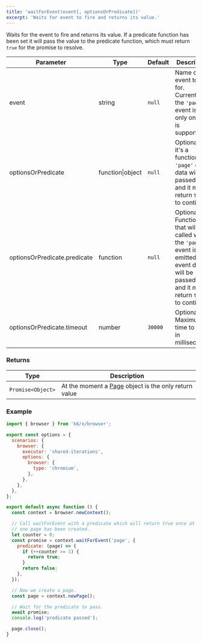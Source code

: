 ```yaml
---
title: 'waitForEvent(event[, optionsOrPredicate])'
excerpt: 'Waits for event to fire and returns its value.'
---
```


Waits for the event to fire and returns its value. If a predicate function has been set it will pass the value to the predicate function, which must return `true` for the promise to resolve.

<TableWithNestedRows>

| Parameter                    | Type             | Default | Description                                                                                                                                           |
| ---------------------------- | ---------------- | ------- | ----------------------------------------------------------------------------------------------------------------------------------------------------- |
| event                        | string           | `null`  | Name of event to wait for. Currently the `'page'` event is the only one that is supported.                                                            |
| optionsOrPredicate           | function\|object | `null`  | Optional. If it's a function, the `'page'` event data will be passed to it and it must return `true` to continue.                                     |
| optionsOrPredicate.predicate | function         | `null`  | Optional. Function that will be called when the `'page'` event is emitted. The event data will be passed to it and it must return `true` to continue. |
| optionsOrPredicate.timeout   | number           | `30000` | Optional. Maximum time to wait in milliseconds.                                                                                                       |

</TableWithNestedRows>

### Returns

| Type              | Description                                                                                                                                  |
| ----------------- | -------------------------------------------------------------------------------------------------------------------------------------------- |
| `Promise<Object>` | At the moment a [Page](https://grafana.com/docs/k6/<K6_VERSION>/javascript-api/k6-experimental/browser/page) object is the only return value |

### Example

<CodeGroup labels={[]}>

```javascript
import { browser } from 'k6/x/browser';

export const options = {
  scenarios: {
    browser: {
      executor: 'shared-iterations',
      options: {
        browser: {
          type: 'chromium',
        },
      },
    },
  },
};

export default async function () {
  const context = browser.newContext();

  // Call waitForEvent with a predicate which will return true once at least
  // one page has been created.
  let counter = 0;
  const promise = context.waitForEvent('page', {
    predicate: (page) => {
      if (++counter >= 1) {
        return true;
      }
      return false;
    },
  });

  // Now we create a page.
  const page = context.newPage();

  // Wait for the predicate to pass.
  await promise;
  console.log('predicate passed');

  page.close();
}
```

</CodeGroup>
